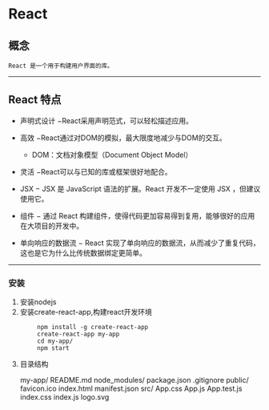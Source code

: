# React

## 概念
	React 是一个用于构建用户界面的库。  
***
## React 特点
* 声明式设计 −React采用声明范式，可以轻松描述应用。

* 高效 −React通过对DOM的模拟，最大限度地减少与DOM的交互。
	* DOM：文档对象模型（Document Object Model）

* 灵活 −React可以与已知的库或框架很好地配合。

* JSX − JSX 是 JavaScript 语法的扩展。React 开发不一定使用 JSX ，但建议使用它。

* 组件 − 通过 React 构建组件，使得代码更加容易得到复用，能够很好的应用在大项目的开发中。

* 单向响应的数据流 − React 实现了单向响应的数据流，从而减少了重复代码，这也是它为什么比传统数据绑定更简单。
***
### 安装
1. 安装nodejs
2. 安装create-react-app,构建react开发环境  
```
		npm install -g create-react-app
		create-react-app my-app
		cd my-app/
		npm start
```
3. 目录结构

	my-app/
	  README.md
	  node_modules/
	  package.json
	  .gitignore
	  public/
		favicon.ico
		index.html
		manifest.json
	  src/
		App.css
		App.js
		App.test.js
		index.css
		index.js
		logo.svg